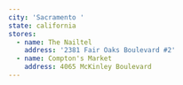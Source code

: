 ```yaml
---
city: 'Sacramento '
state: california
stores:
  - name: The Nailtel
    address: '2381 Fair Oaks Boulevard #2'
  - name: Compton's Market
    address: 4065 McKinley Boulevard
---
```

